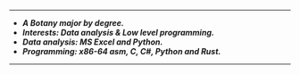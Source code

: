 --------------
- ***A Botany major by degree.***
- ***Interests: Data analysis & Low level programming.***
- ***Data analysis: MS Excel and Python.***
- ***Programming: x86-64 asm, C, C#, Python and Rust.***
----------------

